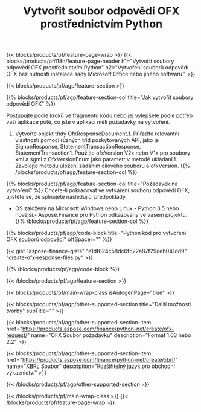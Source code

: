 ﻿---
title: Vytvořit soubor odpovědí OFX prostřednictvím Python
description: Ukázkový kód pro vytvoření souboru odpovědí OFX. Použijte API ukázkový kód pro dávkové generování souborů odpovědí OFX v aplikacích založených na Python. 
url: /cs/python-net/create/ofx-response/
family: finance
platformtag: python
feature: create
informat: OFX Response
outformat: 
otherformats: OFX Response
---
{{< blocks/products/pf/feature-page-wrap >}}
{{< blocks/products/pf/i18n/feature-page-header h1="Vytvořit soubory odpovědí OFX prostřednictvím Python" h2="Vytvoření souborů odpovědí OFX bez nutnosti instalace sady Microsoft Office nebo jiného softwaru." >}}

{{< blocks/products/pf/agp/feature-section >}}

{{% blocks/products/pf/agp/feature-section-col title="Jak vytvořit soubory odpovědí OFX" %}}

Postupujte podle kroků ve fragmentu kódu nebo jej vylepšete podle potřeb vaší aplikace poté, co jste v aplikaci měli požadavky na vytvoření.

1. Vytvořte objekt třídy OfxResponseDocument.1. Přiřaďte relevantní vlastnosti pomocí různých tříd poskytovaných API, jako je SignonResponse, StatementTransactionResponse, StatementTransaction1. Použijte ofxVersion V2x nebo V1x pro soubory xml a sgml z OfxVersionEnum jako parametr v metodě ukládání.1. Zavolejte metodu uložení zadáním cílového souboru a ofxVersion.
{{% /blocks/products/pf/agp/feature-section-col %}}

{{% blocks/products/pf/agp/feature-section-col title="Požadavek na vytvoření" %}}
Chcete-li pokračovat ve vytváření souboru odpovědí OFX, ujistěte se, že splňujete následující předpoklady. 
- OS založený na Microsoft Windows nebo Linux.- Python 3.5 nebo novější.- Aspose.Finance pro Python odkazovaný ve vašem projektu.{{% /blocks/products/pf/agp/feature-section-col %}}

{{% blocks/products/pf/agp/code-block title="Python kód pro vytvoření OFX souborů odpovědí" offSpacer="" %}}

{{< gist "aspose-finance-gists" "e1df624c58dc6f522a87f29ceb041dd9" "create-ofx-response-files.py" >}}

{{% /blocks/products/pf/agp/code-block %}}

{{< /blocks/products/pf/agp/feature-section >}}

{{< blocks/products/pf/main-wrap-class isAutogenPage="true" >}}

{{< blocks/products/pf/agp/other-supported-section title="Další možnosti tvorby" subTitle="" >}}

{{< blocks/products/pf/agp/other-supported-section-item href="https://products.aspose.com/finance/python-net/create/ofx-request/" name="OFX Soubor požadavku" description="Formát 1.03 nebo 2.2" >}}

{{< blocks/products/pf/agp/other-supported-section-item href="https://products.aspose.com/finance/python-net/create/xbrl/" name="XBRL Soubor" description="Rozšiřitelný jazyk pro obchodní výkaznictví" >}}

{{< /blocks/products/pf/agp/other-supported-section >}}

{{< /blocks/products/pf/main-wrap-class >}}
{{< /blocks/products/pf/feature-page-wrap >}}